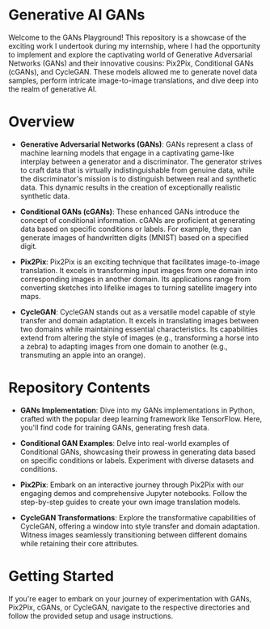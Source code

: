 # Generative AI GANs

Welcome to the GANs Playground! This repository is a showcase of the exciting work I undertook during my internship, where I had the opportunity to implement and explore the captivating world of Generative Adversarial Networks (GANs) and their innovative cousins: Pix2Pix, Conditional GANs (cGANs), and CycleGAN. These models allowed me to generate novel data samples, perform intricate image-to-image translations, and dive deep into the realm of generative AI.

# Overview

- **Generative Adversarial Networks (GANs)**: GANs represent a class of machine learning models that engage in a captivating game-like interplay between a generator and a discriminator. The generator strives to craft data that is virtually indistinguishable from genuine data, while the discriminator's mission is to distinguish between real and synthetic data. This dynamic results in the creation of exceptionally realistic synthetic data.

- **Conditional GANs (cGANs)**: These enhanced GANs introduce the concept of conditional information. cGANs are proficient at generating data based on specific conditions or labels. For example, they can generate images of handwritten digits (MNIST) based on a specified digit.

- **Pix2Pix**: Pix2Pix is an exciting technique that facilitates image-to-image translation. It excels in transforming input images from one domain into corresponding images in another domain. Its applications range from converting sketches into lifelike images to turning satellite imagery into maps.


- **CycleGAN**: CycleGAN stands out as a versatile model capable of style transfer and domain adaptation. It excels in translating images between two domains while maintaining essential characteristics. Its capabilities extend from altering the style of images (e.g., transforming a horse into a zebra) to adapting images from one domain to another (e.g., transmuting an apple into an orange).

# Repository Contents

- **GANs Implementation**: Dive into my GANs implementations in Python, crafted with the popular deep learning framework like TensorFlow. Here, you'll find code for training GANs, generating fresh data.

- **Conditional GAN Examples**: Delve into real-world examples of Conditional GANs, showcasing their prowess in generating data based on specific conditions or labels. Experiment with diverse datasets and conditions.

- **Pix2Pix**: Embark on an interactive journey through Pix2Pix with our engaging demos and comprehensive Jupyter notebooks. Follow the step-by-step guides to create your own image translation models.

- **CycleGAN Transformations**: Explore the transformative capabilities of CycleGAN, offering a window into style transfer and domain adaptation. Witness images seamlessly transitioning between different domains while retaining their core attributes.

# Getting Started

If you're eager to embark on your journey of experimentation with GANs, Pix2Pix, cGANs, or CycleGAN, navigate to the respective directories and follow the provided setup and usage instructions.
